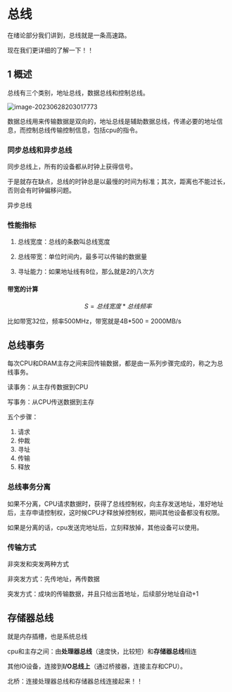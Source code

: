 # 总线

在绪论部分我们讲到，总线就是一条高速路。

现在我们更详细的了解一下！！

## 1 概述

总线有三个类别，地址总线，数据总线和控制总线。

![image-20230628203017773](https://taufik.oss-cn-beijing.aliyuncs.com/img/image-20230628203017773.png)

数据总线用来传输数据是双向的，地址总线是辅助数据总线，传递必要的地址信息，而控制总线传输控制信息，包括cpu的指令。

### 同步总线和异步总线

同步总线上，所有的设备都从时钟上获得信号。

于是就存在缺点，总线的时钟总是以最慢的时间为标准；其次，距离也不能过长，否则会有时钟偏移问题。

异步总线

### 性能指标

1. 总线宽度：总线的条数叫总线宽度
2. 总线带宽：单位时间内，最多可以传输的数据量

1. 寻址能力：如果地址线有8位，那么就是2的八次方

#### 带宽的计算

$$
S = 总线宽度 * 总线频率
$$

比如带宽32位，频率500MHz，带宽就是4B*500 = 2000MB/s

## 总线事务

每次CPU和DRAM主存之间来回传输数据，都是由一系列步骤完成的，称之为总线事务。

读事务：从主存传数据到CPU

写事务：从CPU传送数据到主存

五个步骤：

1. 请求
2. 仲裁
3. 寻址
4. 传输
5. 释放

### 总线事务分离

如果不分离，CPU请求数据时，获得了总线控制权，向主存发送地址，准好地址后，主存申请控制权，这时候CPU才释放掉控制权，期间其他设备都没有权限。

如果是分离的话，cpu发送完地址后，立刻释放掉，其他设备可以使用。



### 传输方式

非突发和突发两种方式

非突发方式：先传地址，再传数据

突发方式：成块的传输数据，并且只给出首地址，后续部分地址自动+1



## 存储器总线

就是内存插槽，也是系统总线

cpu和主存之间：由**处理器总线**（速度快，比较短）和**存储器总线**相连

其他IO设备，连接到**I/O总线上**（通过桥接器，连接主存和CPU）。

北桥：连接处理器总线和存储器总线连接起来！！
